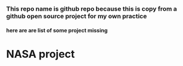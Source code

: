 ### This repo name is github repo because this is copy from a github open source project for my own practice

#### here are are list of some project missing

# NASA project
